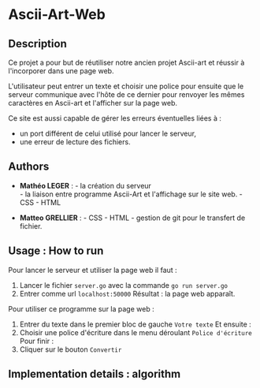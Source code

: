 # Ascii-Art-Web
## Description
Ce projet a pour but de réutiliser notre ancien projet Ascii-art et réussir à l'incorporer dans une page web. 

L'utilisateur peut entrer un texte et choisir une police pour ensuite que le serveur communique avec l'hôte de ce dernier pour renvoyer les mêmes caractères en Ascii-art et l'afficher sur la page web. 

Ce site est aussi capable de gérer les erreurs éventuelles liées à : 
- un port différent de celui utilisé pour lancer le serveur,
- une erreur de lecture des fichiers.

## Authors 
- **Mathéo LEGER** : 
                        - la création du serveur  
                        - la liaison entre programme Ascii-Art et l'affichage sur le site web.
                        - CSS
                        - HTML

- **Matteo GRELLIER** : 
                        - CSS
                        - HTML
                        - gestion de git pour le transfert de fichier.

## Usage : How to run
Pour lancer le serveur et utiliser la page web il faut :
1. Lancer le fichier ``server.go`` avec la commande ``go run server.go``
2. Entrer comme url ``localhost:50000``
Résultat : la page web apparaît.

Pour utiliser ce programme sur la page web :

1. Entrer du texte dans le premier bloc de gauche ``Votre texte``
Et ensuite : 
2. Choisir une police d'écriture dans le menu déroulant ``Police d'écriture``
Pour finir : 
3. Cliquer sur le bouton ``Convertir``

## Implementation details : algorithm

